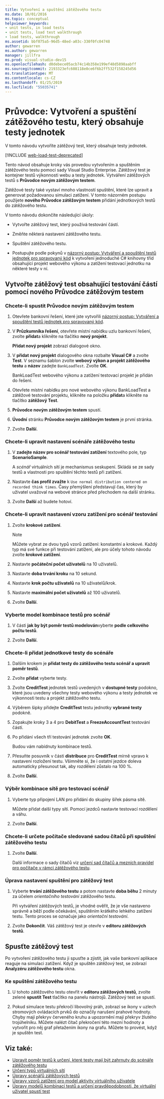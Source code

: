 ```yaml
---
title: Vytvoření a spuštění zátěžového testu
ms.date: 10/01/2016
ms.topic: conceptual
helpviewer_keywords:
- unit tests, in load tests
- unit tests, load test walkthrough
- load tests, walkthrough
ms.assetid: bbf075a5-96d5-48ed-a03c-330f0fc04748
author: gewarren
ms.author: gewarren
manager: jillfra
ms.prod: visual-studio-dev15
ms.openlocfilehash: d0debece05acb74c14b358e199ef48d5898aabff
ms.sourcegitcommit: 2193323efc608118e0ce6f6b2ff532f158245d56
ms.translationtype: MT
ms.contentlocale: cs-CZ
ms.lasthandoff: 01/25/2019
ms.locfileid: "55035741"
---
```

# <a name="walkthrough-create-and-run-a-load-test-that-contains-unit-tests"></a>Průvodce: Vytvoření a spuštění zátěžového testu, který obsahuje testy jednotek

V tomto návodu vytvoříte zátěžový test, který obsahuje testy jednotek.

[!INCLUDE [web-load-test-deprecated](includes/web-load-test-deprecated.md)]

Tento návod obsahuje kroky vás provedou vytvořením a spuštěním zátěžového testu pomocí sady Visual Studio Enterprise. Zátěžový test je kontejner testů výkonnosti webu a testy jednotek. Vytváření zátěžových testů s **Průvodce novým zátěžovým testem**.

Zátěžové testy také vystaví mnoho vlastností spuštění, které lze upravit a generovat požadovanou simulaci zatížení. V tomto názorném postupu použijete **nového Průvodce zátěžovým testem** přidání jednotkových testů do zátěžového testu.

V tomto návodu dokončíte následující úkoly:

-   Vytvořte zátěžový test, který používá testování částí.

-   Změňte některá nastavení zátěžového testu.

-   Spuštění zátěžového testu.

-   Postupujte podle pokynů v [názorný postup: Vytváření a spouštění testů jednotek pro spravovaný kód](../test/walkthrough-creating-and-running-unit-tests-for-managed-code.md) k vytvoření jednoduché C# knihovny tříd obsahující projekt webového výkonu a zatížení testovací jednotku na některé testy v ní.

## <a name="create-a-load-test-containing-unit-tests-using-the-new-load-test-wizard"></a>Vytvořte zátěžový test obsahující testování částí pomocí nového Průvodce zátěžovým testem

### <a name="to-start-the-new-load-test-wizard"></a>Chcete-li spustit Průvodce novým zátěžovým testem

1.  Otevřete bankovní řešení, které jste vytvořili [názorný postup: Vytváření a spouštění testů jednotek pro spravovaný kód](../test/walkthrough-creating-and-running-unit-tests-for-managed-code.md).

2.  V **Průzkumníka řešení**, otevřete místní nabídku uzlu bankovní řešení, zvolte **přidat**a klikněte na tlačítko **nový projekt**.

     **Přidat nový projekt** zobrazí dialogové okno.

3.  V **přidat nový projekt** dialogového okna rozbalte **Visual C#** a zvolte **Test**. V seznamu šablon zvolte **webový výkon a projekt zátěžového testu** a **název** zadejte `BankLoadTest`. Zvolte **OK**.

     BankLoadTest webového výkonu a zatížení testovací projekt je přidán do řešení.

4.  Otevřete místní nabídku pro nové webového výkonu BankLoadTest a zátěžové testování projektu, klikněte na položku **přidat**a klikněte na tlačítko **zátěžový Test**.

5.  **Průvodce novým zátěžovým testem** spustí.

6.  **Úvodní** stránku **Průvodce novým zátěžovým testem** je první stránka.

7.  Zvolte **Další**.

### <a name="to-edit-settings-for-load-test-scenario"></a>Chcete-li upravit nastavení scénáře zátěžového testu

1.  V **zadejte název pro scénář testování zatížení** textového pole, typ **ScenarioSample**.

     A *scénář* virtuálních sítí je mechanismus seskupení. Skládá se ze sady testů a vlastnosti pro spuštění těchto testů při zatížení.

2.  Nastavte **čas profil zvažte** k `Use normal distribution centered on recorded think times`. Časy přemýšlení představují čas, který by uživatel uvažoval na webové stránce před přechodem na další stránku.

1.  Zvolte **Další** až budete hotoví.

### <a name="to-edit-load-pattern-setting-for-test-scenario"></a>Chcete-li upravit nastavení vzoru zatížení pro scénář testování

1.  Zvolte **krokové zatížení**.

    > [!NOTE]
    > Můžete vybrat ze dvou typů vzorů zatížení: konstantní a krokové. Každý typ má své funkce při testování zatížení, ale pro účely tohoto návodu zvolte **krokové zatížení**.

2.  Nastavte **počáteční počet uživatelů** na 10 uživatelů.

3.  Nastavte **doba trvání kroku** na 10 sekund.

4.  Nastavte **krok počtu uživatelů** na 10 uživatelů/krok.

5.  Nastavte **maximální počet uživatelů** až 100 uživatelů.

6.  Zvolte **Další**.

### <a name="to-select-test-mix-model-for-the-scenario"></a>Vyberte model kombinace testů pro scénář

1.  V části **jak by být poměr testů modelován**vyberte **podle celkového počtu testů**.

2.  Zvolte **Další**.

### <a name="to-add-unit-tests-to-the-scenario"></a>Chcete-li přidat jednotkové testy do scénáře

1.  Dalším krokem je **přidat testy do zátěžového testu scénář a upravit poměr testů**.

2.  Zvolte **přidat** vyberte testy.

3.  Zvolte **CreditTest** jednotek testů uvedených v **dostupné testy** podokno, které jsou uvedeny všechny testy webového výkonu a testy jednotek ve výkonnosti testu a projekt zátěžového testu.

4.  Výběrem šipky přidejte **CreditTest** testu jednotky **vybrané testy** podokně.

5.  Zopakujte kroky 3 a 4 pro **DebitTest** a **FreezeAccountTest** testování částí.

6.  Po přidání všech tří testování jednotek zvolte **OK**.

     Budou vám nabídnuty kombinace testů.

7.  Přesuňte posuvník v části **distribuce** pro **CreditTest** mírně vpravo k nastavení rozložení testu. Všimněte si, že i ostatní jezdce doleva automaticky přesunout tak, aby rozdělení zůstalo na 100 %.

8.  Zvolte **Další**.

### <a name="to-select-network-mix-for-test-scenario"></a>Výběr kombinace sítě pro testovací scénář

1.  Vyberte typ připojení LAN pro přidání do skupiny šířek pásma sítě.

     Můžete přidat další typy sítí. Pomocí jezdců nastavte testovací rozdělení a váhu.

2.  Zvolte **Další**.

### <a name="to-specify-computers-to-monitor-with-counter-sets-during-load-test-run"></a>Chcete-li určete počítače sledované sadou čítačů při spuštění zátěžového testu

1.  Zvolte **Další**.

     Další informace o sady čítačů viz [určení sad čítačů a mezních pravidel pro počítače v rámci zátěžového testu](../test/specify-counter-sets-and-threshold-rules-for-load-testing.md).

### <a name="to-edit-run-setting-for-load-test"></a>Úprava nastavení spuštění pro zátěžový test

1.  Vyberte **trvání zátěžového testu** a potom nastavte **doba běhu** 2 minuty za účelem *orientačního testování* zátěžového testu.

     Při vytváření zátěžových testů, je vhodné ověřit, že je vše nastaveno správně a běží podle očekávání, spuštěním krátkého lehkého zatížení testu. Tento proces se označuje jako *orientační testování*.

2.  Zvolte **Dokončit**. Váš zátěžový test je otevře v **editoru zátěžových testů**.

## <a name="run-the-load-test"></a>Spusťte zátěžový test
 Po vytvoření zátěžového testu ji spusťte a zjistit, jak vaše bankovní aplikace reaguje na simulaci zatížení. Když je spuštěn zátěžový test, se zobrazí **Analyzéru zátěžového testu** okna.

### <a name="to-run-the-load-test"></a>Ke spuštění zátěžového testu

1.  U tohoto zátěžového testu otevřít v **editoru zátěžových testů**, zvolte zelené **spustit Test** tlačítko na panelu nástrojů. Zátěžový test se spustí.

2.  Pokud simulace testu překročí libovolný práh, zobrazí se ikony v uzlech stromových ovládacích prvků do označily narušení prahové hodnoty. Chyby mají překryv červeného kruhu a upozornění mají překryv žlutého trojúhelníku. Můžete nalézt čítač překročení této mezní hodnoty a vytvořit pro něj graf přetažením ikony na grafu. Můžete to provést, když je spuštěn test.

## <a name="see-also"></a>Viz také:

- [Upravit poměr testů k určení, které testy mají být zahrnuty do scénáře zátěžového testu](../test/edit-the-test-mix-to-specify-which-web-browsers-types-in-a-load-test-scenario.md)
- [Určení typů virtuálních sítí](../test/specify-virtual-network-types-in-a-load-test-scenario.md)
- [Úpravy scénářů zátěžových testů](../test/edit-load-test-scenarios.md)
- [Úpravy vzorů zatížení pro model aktivity virtuálního uživatele](../test/edit-load-patterns-to-model-virtual-user-activities.md)
- [Úpravy modelů kombinací testů a určení pravděpodobnosti, že virtuální uživatel spustí test](../test/edit-test-mix-models-to-specify-the-probability-of-a-virtual-user-running-a-test.md)